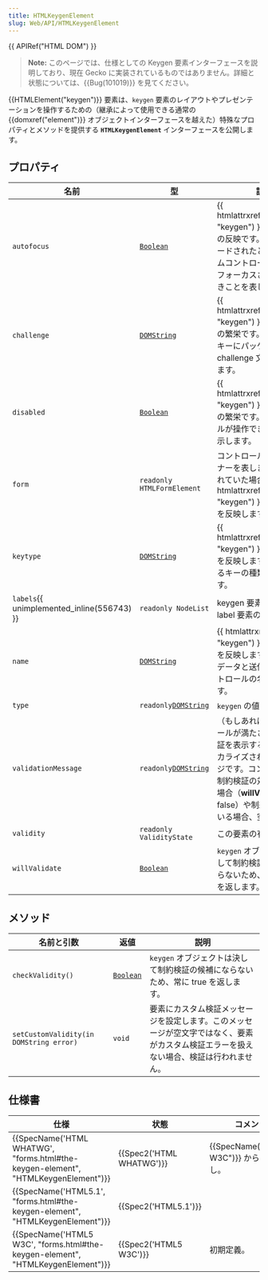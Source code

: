```yaml
---
title: HTMLKeygenElement
slug: Web/API/HTMLKeygenElement
---
```


{{ APIRef("HTML DOM") }}

> **Note:** このページでは、仕様としての Keygen 要素インターフェースを説明しており、現在 Gecko に実装されているものではありません。詳細と状態については、{{Bug(101019)}} を見てください。

{{HTMLElement("keygen")}} 要素は、`keygen` 要素のレイアウトやプレゼンテーションを操作するための（継承によって使用できる通常の {{domxref("element")}} オブジェクトインターフェースを越えた）特殊なプロパティとメソッドを提供する **`HTMLKeygenElement`** インターフェースを公開します。

## プロパティ

| 名前                                                  | 型                                                                                                            | 説明                                                                                                                                                                                                         |
| ----------------------------------------------------- | ------------------------------------------------------------------------------------------------------------- | ------------------------------------------------------------------------------------------------------------------------------------------------------------------------------------------------------------ |
| `autofocus`                                           | [`Boolean`](/ja/JavaScript/Reference/Global_Objects/Boolean) | {{ htmlattrxref("autofocus", "keygen") }} HTML 属性の反映です。ページがロードされたとき、フォームコントローが input にフォーカスされているべきことを表します。                                |
| `challenge`                                           | [`DOMString`](/ja/DOM/DOMString)                                                           | {{ htmlattrxref("challenge", "keygen") }} HTML 属性の繁栄です。送信されたキーにパッケージされた challenge 文字列を含みます。                                                                  |
| `disabled`                                            | [`Boolean`](/ja/JavaScript/Reference/Global_Objects/Boolean) | {{ htmlattrxref("disabled", "keygen") }} HTML 属性の繁栄です。コントロールが操作できないことを示します。                                                                                         |
| `form`                                                | `readonly HTMLFormElement`                                                                                    | コントロールの form オーナーを表します。定義されていた場合、 {{ htmlattrxref("form", "keygen") }} HTML 属性を反映します。                                                                        |
| `keytype`                                             | [`DOMString`](/ja/DOM/DOMString)                                                           | {{ htmlattrxref("keytype", "keygen") }} HTML 属性を反映します。使用されるキーの種類を含みます。                                                                                                 |
| `labels`{{ unimplemented_inline(556743) }} | `readonly NodeList`                                                                                           | keygen 要素に関連する label 要素のリストです。                                                                                                                                                               |
| `name`                                                | [`DOMString`](/ja/DOM/DOMString)                              | {{ htmlattrxref("name", "keygen") }} HTML 属性を反映します。フォームデータと送信されるコントロールの名前を含みます。                                                                             |
| `type`                                                | `readonly`[`DOMString`](/ja/DOM/DOMString)                                                | `keygen` の値です。                                                                                                                                                                                          |
| `validationMessage`                                   | `readonly`[`DOMString`](/ja/DOM/DOMString)                                                | （もしあれば） コントロールが満たさない制約検証を表示するためのローカライズされたメッセージです。コントロールが制約検証の対象ではない場合（**willValidate** が false）や制約を満たしている場合、空文字です。 |
| `validity`                                            | `readonly ValidityState`                                                                                      | この要素の有効性です。                                                                                                                                                                                       |
| `willValidate`                                        | [`Boolean`](/ja/JavaScript/Reference/Global_Objects/Boolean) | `keygen` オブジェクトは決して制約検証の候補にならないため、常に false を返します。                                                                                                                           |

## メソッド

| 名前と引数                              | 返値                                                                                                        | 説明                                                                                                                                   |
| --------------------------------------- | ------------------------------------------------------------------------------------------------------------- | -------------------------------------------------------------------------------------------------------------------------------------- |
| `checkValidity()`                       | [`Boolean`](/ja/JavaScript/Reference/Global_Objects/Boolean) | `keygen` オブジェクトは決して制約検証の候補にならないため、常に true を返します。                                                      |
| `setCustomValidity(in DOMString error)` | `void`                                                                                                        | 要素にカスタム検証メッセージを設定します。このメッセージが空文字ではなく、要素がカスタム検証エラーを扱えない場合、検証は行われません。 |

## 仕様書

| 仕様                                                                                                         | 状態                             | コメント                                        |
| ------------------------------------------------------------------------------------------------------------ | -------------------------------- | ----------------------------------------------- |
| {{SpecName('HTML WHATWG', "forms.html#the-keygen-element", "HTMLKeygenElement")}} | {{Spec2('HTML WHATWG')}} | {{SpecName("HTML5 W3C")}} から変更なし。 |
| {{SpecName('HTML5.1', "forms.html#the-keygen-element", "HTMLKeygenElement")}}     | {{Spec2('HTML5.1')}}     |                                                 |
| {{SpecName('HTML5 W3C', "forms.html#the-keygen-element", "HTMLKeygenElement")}}     | {{Spec2('HTML5 W3C')}}     | 初期定義。                                      |
